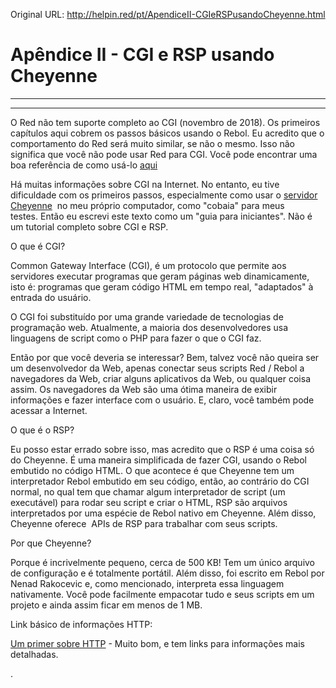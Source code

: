 Original URL: <http://helpin.red/pt/ApendiceII-CGIeRSPusandoCheyenne.html>

# Apêndice II - CGI e RSP usando Cheyenne

* * *

* * *

O Red não tem suporte completo ao CGI (novembro de 2018). Os primeiros capítulos aqui cobrem os passos básicos usando o Rebol. Eu acredito que o comportamento do Red será muito similar, se não o mesmo. Isso não significa que você não pode usar Red para CGI. Você pode encontrar uma boa referência de como usá-lo [aqui](https://github.com/red/red/wiki/%5BDOC%5D-Using-Red-as-CGI)

Há muitas informações sobre CGI na Internet. No entanto, eu tive dificuldade com os primeiros passos, especialmente como usar o [servidor Cheyenne](https://www.cheyenne-server.org/)  no meu próprio computador, como "cobaia" para meus testes. Então eu escrevi este texto como um "guia para iniciantes". Não é um tutorial completo sobre CGI e RSP.

O que é CGI?

Common Gateway Interface (CGI), é um protocolo que permite aos servidores executar programas que geram páginas web dinamicamente, isto é: programas que geram código HTML em tempo real, "adaptados" à entrada do usuário.

O CGI foi substituído por uma grande variedade de tecnologias de programação web. Atualmente, a maioria dos desenvolvedores usa linguagens de script como o PHP para fazer o que o CGI faz.

Então por que você deveria se interessar? Bem, talvez você não queira ser um desenvolvedor da Web, apenas conectar seus scripts Red / Rebol a navegadores da Web, criar alguns aplicativos da Web, ou qualquer coisa assim. Os navegadores da Web são uma ótima maneira de exibir informações e fazer interface com o usuário. E, claro, você também pode acessar a Internet.

O que é o RSP?

Eu posso estar errado sobre isso, mas acredito que o RSP é uma coisa só do Cheyenne. É uma maneira simplificada de fazer CGI, usando o Rebol embutido no código HTML. O que acontece é que Cheyenne tem um interpretador Rebol embutido em seu código, então, ao contrário do CGI normal, no qual tem que chamar algum interpretador de script (um executável) para rodar seu script e criar o HTML, RSP são arquivos interpretados por uma espécie de Rebol nativo em Cheyenne. Além disso, Cheyenne oferece  APIs de RSP para trabalhar com seus scripts.

Por que Cheyenne?

Porque é incrivelmente pequeno, cerca de 500 KB! Tem um único arquivo de configuração e é totalmente portátil. Além disso, foi escrito em Rebol por Nenad Rakocevic e, como mencionado, interpreta essa linguagem nativamente. Você pode facilmente empacotar tudo e seus scripts em um projeto e ainda assim ficar em menos de 1 MB.

Link básico de informações HTTP:

[Um primer sobre HTTP](https://medium.com/douglas-matoso-english/http-primer-for-frontend-developers-f091a2070637) - Muito bom, e tem links para informações mais detalhadas.

.
